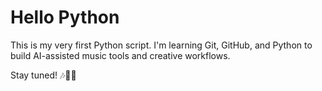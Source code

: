 # Hello Python

This is my very first Python script. I'm learning Git, GitHub, and Python to build AI-assisted music tools and creative workflows.

Stay tuned! 🎶🧠🐍

